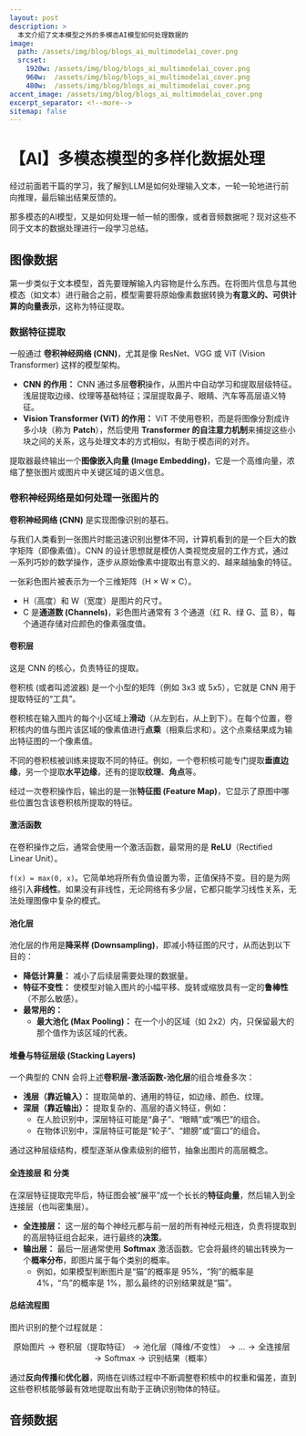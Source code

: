 ```yaml
---
layout: post
description: > 
  本文介绍了文本模型之外的多模态AI模型如何处理数据的
image: 
  path: /assets/img/blog/blogs_ai_multimodelai_cover.png
  srcset: 
    1920w: /assets/img/blog/blogs_ai_multimodelai_cover.png
    960w:  /assets/img/blog/blogs_ai_multimodelai_cover.png
    480w:  /assets/img/blog/blogs_ai_multimodelai_cover.png
accent_image: /assets/img/blog/blogs_ai_multimodelai_cover.png
excerpt_separator: <!--more-->
sitemap: false
---
```

# 【AI】多模态模型的多样化数据处理
经过前面若干篇的学习，我了解到LLM是如何处理输入文本，一轮一轮地进行前向推理，最后输出结果反馈的。

那多模态的AI模型，又是如何处理一帧一帧的图像，或者音频数据呢？现对这些不同于文本的数据处理进行一段学习总结。

## 图像数据
第一步类似于文本模型，首先要理解输入内容物是什么东西。在将图片信息与其他模态（如文本）进行融合之前，模型需要将原始像素数据转换为**有意义的、可供计算的向量表示**，这称为特征提取。

### 数据特征提取
一般通过 **卷积神经网络 (CNN)**，尤其是像 ResNet、VGG 或 ViT (Vision Transformer) 这样的模型架构。
* **CNN 的作用：** CNN 通过多层**卷积**操作，从图片中自动学习和提取层级特征。浅层提取边缘、纹理等基础特征；深层提取鼻子、眼睛、汽车等高层语义特征。
* **Vision Transformer (ViT) 的作用：** ViT 不使用卷积，而是将图像分割成许多小块（称为 **Patch**），然后使用 **Transformer 的自注意力机制**来捕捉这些小块之间的关系，这与处理文本的方式相似，有助于模态间的对齐。

提取器最终输出一个**图像嵌入向量 (Image Embedding)**，它是一个高维向量，浓缩了整张图片或图片中关键区域的语义信息。

### 卷积神经网络是如何处理一张图片的
**卷积神经网络 (CNN)** 是实现图像识别的基石。

与我们人类看到一张图片时能迅速识别出整体不同，计算机看到的是一个巨大的数字矩阵（即像素值）。CNN 的设计思想就是模仿人类视觉皮层的工作方式，通过一系列巧妙的数学操作，逐步从原始像素中提取出有意义的、越来越抽象的特征。

一张彩色图片被表示为一个三维矩阵（H × W × C）。
* H（高度）和 W（宽度）是图片的尺寸。
* C 是**通道数 (Channels)**，彩色图片通常有 3 个通道（红 R、绿 G、蓝 B），每个通道存储对应颜色的像素强度值。

#### 卷积层
这是 CNN 的核心，负责特征的提取。

卷积核 (或者叫滤波器) 是一个小型的矩阵（例如 3x3 或 5x5），它就是 CNN 用于提取特征的“工具”。

卷积核在输入图片的每个小区域上**滑动**（从左到右，从上到下）。在每个位置，卷积核内的值与图片该区域的像素值进行**点乘**（相乘后求和）。这个点乘结果成为输出特征图的一个像素值。

不同的卷积核被训练来提取不同的特征。例如，一个卷积核可能专门提取**垂直边缘**，另一个提取**水平边缘**，还有的提取**纹理**、**角点**等。

经过一次卷积操作后，输出的是一张**特征图 (Feature Map)**，它显示了原图中哪些位置包含该卷积核所提取的特征。
#### 激活函数
在卷积操作之后，通常会使用一个激活函数，最常用的是 **ReLU**（Rectified Linear Unit）。

`f(x) = max(0, x)`。它简单地将所有负值设置为零，正值保持不变。目的是为网络引入**非线性**。如果没有非线性，无论网络有多少层，它都只能学习线性关系，无法处理图像中复杂的模式。
#### 池化层
池化层的作用是**降采样 (Downsampling)**，即减小特征图的尺寸，从而达到以下目的：

* **降低计算量：** 减小了后续层需要处理的数据量。
* **特征不变性：** 使模型对输入图片的小幅平移、旋转或缩放具有一定的**鲁棒性**（不那么敏感）。
* **最常用的：**
    * **最大池化 (Max Pooling)：** 在一个小的区域（如 2x2）内，只保留最大的那个值作为该区域的代表。

#### 堆叠与特征层级 (Stacking Layers)
一个典型的 CNN 会将上述**卷积层-激活函数-池化层**的组合堆叠多次：

* **浅层（靠近输入）：** 提取简单的、通用的特征，如边缘、颜色、纹理。
* **深层（靠近输出）：** 提取复杂的、高层的语义特征，例如：
    * 在人脸识别中，深层特征可能是“鼻子”、“眼睛”或“嘴巴”的组合。
    * 在物体识别中，深层特征可能是“轮子”、“翅膀”或“窗口”的组合。

通过这种层级结构，模型逐渐从像素级别的细节，抽象出图片的高层概念。
#### 全连接层 和 分类
在深层特征提取完毕后，特征图会被“展平”成一个长长的**特征向量**，然后输入到全连接层（也叫密集层）。

* **全连接层：** 这一层的每个神经元都与前一层的所有神经元相连，负责将提取到的高层特征组合起来，进行最终的**决策**。
* **输出层：** 最后一层通常使用 **Softmax** 激活函数。它会将最终的输出转换为一个**概率分布**，即图片属于每个类别的概率。
    * 例如，如果模型判断图片是“猫”的概率是 95%，“狗”的概率是 4%，“鸟”的概率是 1%，那么最终的识别结果就是“猫”。

#### 总结流程图
图片识别的整个过程就是：

$$\text{原始图片} \rightarrow \text{卷积层（提取特征）} \rightarrow \text{池化层（降维/不变性）} \rightarrow \dots \rightarrow \text{全连接层} \rightarrow \text{Softmax} \rightarrow \text{识别结果（概率）}$$

通过**反向传播**和**优化器**，网络在训练过程中不断调整卷积核中的权重和偏差，直到这些卷积核能够最有效地提取出有助于正确识别物体的特征。

## 音频数据
